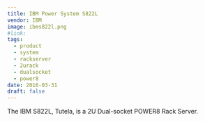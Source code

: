 ```yaml
---
title: IBM Power System S822L
vendor: IBM
image: ibms822l.png
#link:
tags:
  - product
  - system
  - rackserver
  - 2urack
  - dualsocket
  - power8
date: 2016-03-31
draft: false
---
```


The IBM S822L, Tutela, is a 2U Dual-socket POWER8 Rack Server.
